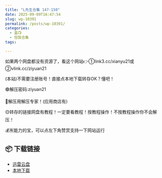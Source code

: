 ```yaml
---
title: "L先生合集 147-150"
date: 2025-09-09T16:47:54
slug: wp-10391
permalink: /posts/wp-10391/
categories:
  - 盖📺
  - 恰饭合集
tags:

---
```


如果两个网盘都没有资源了，看这个网站👉①link3.cc/xianyu21或②vlink.cc/ziyuan21

(本站)不需要注册账号！直接点本地下载转存OK？懂吧！

🟢解压密码:ziyuan21

🔵解压用解压专家！(应用商店有)

🟡转存的链接网盘有教程！一定要看教程！按教程操作！不按教程操作你不会解压！

💰🈶能力的宝，可以点左下角赞赏支持一下网站运行

## 📦 下载链接
- [迅雷云盘](https://blziyuan21.com/pay-download/10391?key=2f7bd1914a&down_id=0)
- [本地下载](https://blziyuan21.com/pay-download/10391?key=2f7bd1914a&down_id=1)

